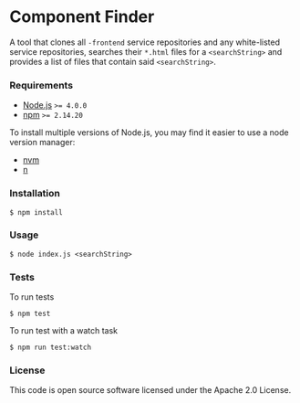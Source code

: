 # Component Finder

A tool that clones all `-frontend` service repositories and any white-listed service repositories, searches their `*.html` files for a `<searchString>` and provides a list of files that contain said `<searchString>`.

### Requirements

* [Node.js](https://nodejs.org/en/) `>= 4.0.0`
* [npm](https://www.npmjs.com/) `>= 2.14.20`

To install multiple versions of Node.js, you may find it easier to use a node version manager:

* [nvm](https://github.com/creationix/nvm)
* [n](https://github.com/tj/n)

### Installation

```
$ npm install
```

### Usage

```
$ node index.js <searchString>
```

### Tests

To run tests
```
$ npm test
```

To run test with a watch task
```
$ npm run test:watch
```

### License

This code is open source software licensed under the Apache 2.0 License.
